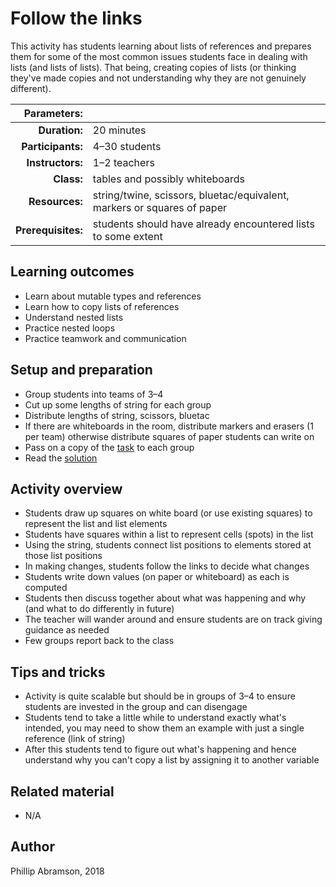 # Follow the links

This activity has students learning about lists of references and prepares them for some of the most common issues students face in dealing with lists (and lists of lists). That being, creating copies of lists (or thinking they've made copies and not understanding why they are not genuinely different).

| Parameters:        |                                     |
| -----------------: | :---------------------------------- |
| **Duration:**      | 20 minutes                          |
| **Participants:**  | 4–30 students                       |
| **Instructors:**   | 1–2 teachers                        |
| **Class:**         | tables and possibly whiteboards     |
| **Resources:**     | string/twine, scissors, bluetac/equivalent, markers or squares of paper  |
| **Prerequisites:** | students should have already encountered lists to some extent |

## Learning outcomes

* Learn about mutable types and references
* Learn how to copy lists of references
* Understand nested lists
* Practice nested loops	
* Practice teamwork and communication

## Setup and preparation

* Group students into teams of 3–4
* Cut up some lengths of string for each group
* Distribute lengths of string, scissors, bluetac
* If there are whiteboards in the room, distribute markers and erasers (1 per team) otherwise distribute squares of paper students can write on
* Pass on a copy of the [task](task.pdf) to each group
* Read the [solution](solution.pdf)

## Activity overview

* Students draw up squares on white board (or use existing squares) to represent the list and list elements
* Students have squares within a list to represent cells (spots) in the list
* Using the string, students connect list positions to elements stored at those list positions
* In making changes, students follow the links to decide what changes
* Students write down values (on paper or whiteboard) as each is computed
* Students then discuss together about what was happening and why (and what to do differently in future)
* The teacher will wander around and ensure students are on track giving guidance as needed
* Few groups report back to the class

## Tips and tricks
 
* Activity is quite scalable but should be in groups of 3–4 to ensure students are invested in the group and can disengage
* Students tend to take a little while to understand exactly what's intended, you may need to show them an example with just a single reference (link of string)
* After this students tend to figure out what's happening and hence understand why you can't copy a list by assigning it to another variable

## Related material

* N/A

## Author

Phillip Abramson, 2018

